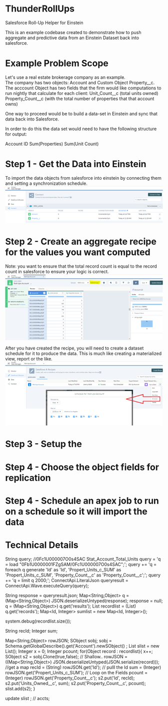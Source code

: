 # ThunderRollUps
Salesforce Roll-Up Helper for Einstein

This is an example codebase created to demonstrate how to push aggregate and predictive data from an Einstein Dataset back into salesforce. 

# Example Problem Scope

Let's use a real estate brokerage company as an example.   
The company has two objects: Account and Custom Object Property__c. 
The acccount Object has two fields that the firm would like computations to run nightly that calculate for each client: 
Unit_Count__c  (total units owned)
Property_Count__c (with the total number of properties that that account owns)

One way to proceed would be to build a data-set in Einstein and sync that data back into Salesforce. 

In order to do this the data set would need to have the following structure for output: 

Account ID
Sum(Properties)
Sum(Unit Count)

# Step 1 - Get the Data into Einstein
To import the data objects from salesforce into einstein by connecting them and setting a synchronization schedule. 
![Test Image 1](ConnectData.PNG)

# Step 2 - Create an aggregate recipe for the values you want computed
Note: you want to ensure that the total record count is equal to the record count in salesforce to ensure your logic is correct.
![Test Image 1](Recipe.PNG)

After you have created the recipe, you will need to create a dataset schedule for it to produce the data. 
This is much like creating a materialized view, report or the like.
![Test Image 1](ScheduleRecipe.png)


# Step 3 - Setup the



# Step 4 - Choose the object fields for replication

# Step 4 - Schedule an apex job to run on a schedule so it will import the data

# Technical Details  

String query;                           //0Fc1U000007O0s4SAC Stat_Account_Total_Units
query = 'q = load "0Fb1U0000001FZgSAM/0Fc1U000007O0s4SAC";';
query += 'q = foreach q generate \'Id\' as \'Id\', \'Propert_Units_c_SUM\' as \'Propert_Units_c_SUM\', \'Property_Count__c\' as \'Property_Count__c\';';
query += 'q = limit q 2000;';
ConnectApi.LiteralJson queryresult =  ConnectApi.Wave.executeQuery(query);

String response = queryresult.json;
Map<String,Object> q = (Map<String,Object>) JSON.deserializeUntyped(response);
response = null;
q = (Map<String,Object>) q.get('results');
List<Object> recordlist =  (List<Object>) q.get('records');
Map<Id, Integer> sumlist = new Map<Id, Integer>(); 

system.debug(recordlist.size());

String recId;
Integer sum;

Map<String,Object> rowJSON;
SObject sobj; 
sobj = Schema.getGlobalDescribe().get('Account').newSObject() ;
List<SObject> slist = new List<SObject>();
Integer x = 0; 
Integer pcount;
for(Object record : recordlist){
    x++; 
    SObject s2 = sobj.Clone(true,false); // Shallow.. 
    rowJSON = ((Map<String,Object>) JSON.deserializeUntyped(JSON.serialize(record))); //get a map
    recId = (String) rowJSON.get('Id'); // pulll the Id
    sum = (Integer) rowJSON.get('Propert_Units_c_SUM'); // Loop on the Fields
    pcount = (Integer) rowJSON.get('Property_Count__c');
    s2.put('Id', recId);
    s2.put('Units_Owned__c', sum);
    s2.put('Property_Count__c', pcount);
    slist.add(s2);
}


update slist ; // accts; 


